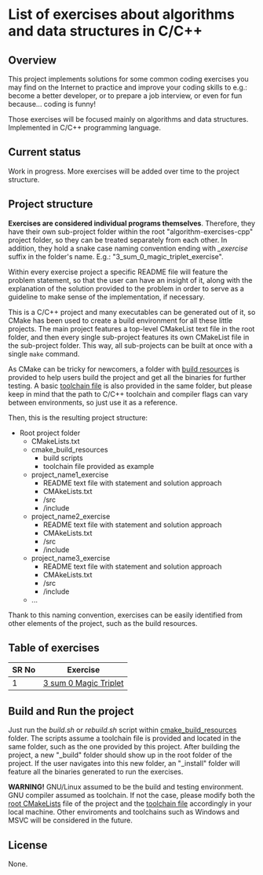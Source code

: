 # List of exercises about algorithms and data structures in C/C++

## Overview

This project implements solutions for some common coding exercises you may find on the Internet to practice and improve your coding skills to e.g.: become a better developer, or to prepare a job interview, or even for fun because... coding is funny!

Those exercises will be focused mainly on algorithms and data structures. Implemented in C/C++ programming language.

## Current status
Work in progress. More exercises will be added over time to the project structure.

## Project structure

**Exercises are considered individual programs themselves**. Therefore, they have their own sub-project folder within the root "algorithm-exercises-cpp" project folder, so they can be treated separately from each other. In addition, they hold a snake case naming convention ending with *_exercise* suffix in the folder's name. E.g.: "3_sum_0_magic_triplet_exercise".

Within every exercise project a specific README file will feature the problem statement, so that the user can have an insight of it, along with the explanation of the solution provided to the problem in order to serve as a guideline to make sense of the implementation, if necessary.

This is a C/C++ project and many executables can be generated out of it, so CMake has been used to create a build environment for all these little projects. The main project features a top-level CMakeList text file in the root folder, and then every single sub-project features its own CMakeList file in the sub-project folder. This way, all sub-projects can be built at once with a single `make` command.

As CMake can be tricky for newcomers, a folder with [build resources](https://github.com/ppradillos/algorithm-exercises-cpp/tree/master/cmake_build_resources) is provided to help users build the project and get all the binaries for further testing. A basic [toolchain file](https://github.com/ppradillos/algorithm-exercises-cpp/blob/master/cmake_build_resources/toolchain-linux.cmake) is also provided in the same folder, but please keep in mind that the path to C/C++ toolchain and compiler flags can vary between environments, so just use it as a reference.

Then, this is the resulting project structure:
* Root project folder
    * CMakeLists.txt
    * cmake_build_resources
        * build scripts
        * toolchain file provided as example
    * project_name1_exercise
        * README text file with statement and solution approach
        * CMAkeLists.txt
        * /src
        * /include
    * project_name2_exercise
        * README text file with statement and solution approach
        * CMAkeLists.txt
        * /src
        * /include
    * project_name3_exercise
        * README text file with statement and solution approach
        * CMAkeLists.txt
        * /src
        * /include
    * ...

Thank to this naming convention, exercises can be easily identified from other elements of the project, such as the build resources.

## Table of exercises

| SR No | Exercise |
| ------ | ------ |
|1 | [3 sum 0 Magic Triplet](https://github.com/ppradillos/algorithm-exercises-cpp/tree/master/3_sum_0_magic_triplet_exercise) |

## Build and Run the project

Just run the *build.sh* or *rebuild.sh* script within [cmake_build_resources](https://github.com/ppradillos/algorithm-exercises-cpp/tree/master/cmake_build_resources) folder. The scripts assume a toolchain file is provided and located in the same folder, such as the one provided by this project. After building the project, a new "_build" folder should show up in the root folder of the project. If the user navigates into this new folder, an "_install" folder will feature all the binaries generated to run the exercises.

**WARNING!** GNU/Linux assumed to be the build and testing environment. GNU compiler assumed as toolchain. If not the case, please modify both the [root CMakeLists](https://github.com/ppradillos/algorithm-exercises-cpp/blob/master/CMakeLists.txt) file of the project and the [toolchain file](https://github.com/ppradillos/algorithm-exercises-cpp/blob/master/cmake_build_resources/toolchain-linux.cmake) accordingly in your local machine. Other enviroments and toolchains such as Windows and MSVC will be considered in the future.

## License
None.
